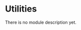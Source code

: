<!-- doxy
\page refUtilities Module 'Utilities'
/doxy -->

# Utilities

There is no module description yet.

<!-- doxy
This module contains the following submodules:

* \subpage refUtilitiesDataCompression
* \subpage refUtilitiesDataFlow
* \subpage refUtilitiesDataSampling
* \subpage refUtilitiesMCStepLogger
* \subpage refUtilitiesMergers
* \subpage refUtilitiesO2Device
* \subpage refUtilitiesO2MessageMonitor
* \subpage refUtilitiesPCG
* \subpage refUtilitiesPublishers
* \subpage refUtilitiesTools
* \subpage refUtilitiesaliceHLTwrapper
* \subpage refUtilitieshough
* \subpage refUtilitiesrANS
/doxy -->
